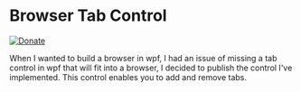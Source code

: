 # Browser Tab Control
[![Donate](https://img.shields.io/badge/Donate-PayPal-green.svg)](https://paypal.me/organic5?locale.x=en_US)

When I wanted to build a browser in wpf, I had an issue of missing a tab control in wpf that will fit into a browser, I decided to publish the control I've implemented. This control enables you to add and remove tabs. 
